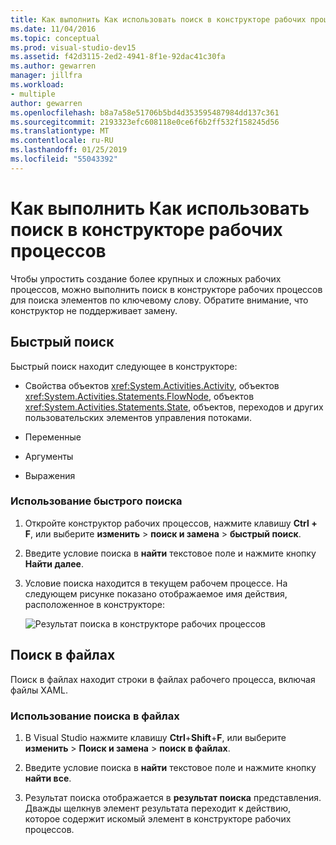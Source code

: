 ```yaml
---
title: Как выполнить Как использовать поиск в конструкторе рабочих процессов
ms.date: 11/04/2016
ms.topic: conceptual
ms.prod: visual-studio-dev15
ms.assetid: f42d3115-2ed2-4941-8f1e-92dac41c30fa
ms.author: gewarren
manager: jillfra
ms.workload:
- multiple
author: gewarren
ms.openlocfilehash: b8a7a58e51706b5bd4d353595487984dd137c361
ms.sourcegitcommit: 2193323efc608118e0ce6f6b2ff532f158245d56
ms.translationtype: MT
ms.contentlocale: ru-RU
ms.lasthandoff: 01/25/2019
ms.locfileid: "55043392"
---
```

# <a name="how-to-use-search-in-the-workflow-designer"></a>Как выполнить Как использовать поиск в конструкторе рабочих процессов

Чтобы упростить создание более крупных и сложных рабочих процессов, можно выполнить поиск в конструкторе рабочих процессов для поиска элементов по ключевому слову. Обратите внимание, что конструктор не поддерживает замену.

## <a name="quick-find"></a>Быстрый поиск

Быстрый поиск находит следующее в конструкторе:

-   Свойства объектов <xref:System.Activities.Activity>, объектов <xref:System.Activities.Statements.FlowNode>, объектов <xref:System.Activities.Statements.State>, объектов, переходов и других пользовательских элементов управления потоками.

-   Переменные

-   Аргументы

-   Выражения

### <a name="use-quick-find"></a>Использование быстрого поиска

1. Откройте конструктор рабочих процессов, нажмите клавишу **Ctrl + F**, или выберите **изменить** > **поиск и замена** > **быстрый поиск**.

2. Введите условие поиска в **найти** текстовое поле и нажмите кнопку **Найти далее**.

3. Условие поиска находится в текущем рабочем процессе. На следующем рисунке показано отображаемое имя действия, расположенное в конструкторе:

   ![Результат поиска в конструкторе рабочих процессов](../workflow-designer/media/designersearch.png)

## <a name="find-in-files"></a>Поиск в файлах

Поиск в файлах находит строки в файлах рабочего процесса, включая файлы XAML.

### <a name="use-find-in-files"></a>Использование поиска в файлах

1.  В Visual Studio нажмите клавишу **Ctrl**+**Shift**+**F**, или выберите **изменить**  >   **Поиск и замена** > **поиск в файлах**.

2.  Введите условие поиска в **найти** текстовое поле и нажмите кнопку **найти все**.

3.  Результат поиска отображается в **результат поиска** представления. Дважды щелкнув элемент результата переходит к действию, которое содержит искомый элемент в конструкторе рабочих процессов.